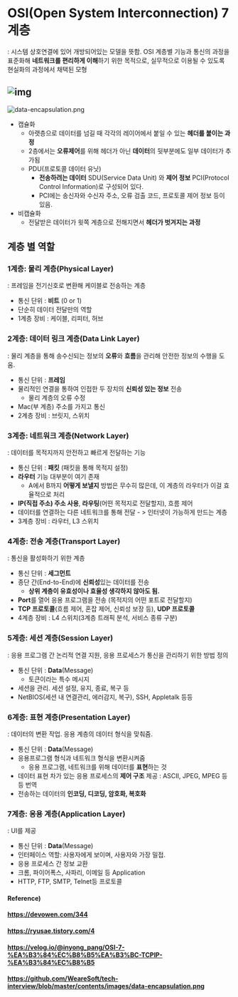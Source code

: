 # OSI(Open System Interconnection) 7계층

: 시스템 상호연결에 있어 개방되어있는 모델을 뜻함. OSI 계층별 기능과 통신의 과정을 표준화해 **네트워크를 편리하게 이해**하기 위한 목적으로, 실무적으로 이용될 수 있도록 현실화의 과정에서 채택된 모형

## ![img](https://t1.daumcdn.net/cfile/tistory/99F7373A5C17221B31) 

 

![data-encapsulation.png](https://github.com/WeareSoft/tech-interview/blob/master/contents/images/data-encapsulation.png?raw=true) 

* 캡슐화
  * 아랫층으로 데이터를 넘길 때 각각의 레이어에서 붙일 수 있는 **헤더를 붙이는 과정**
  * 2층에서는 **오류제어**를 위해 헤더가 아닌 **데이터**의 뒷부분에도 일부 데이터가 추가됨
  * PDU(프로토콜 데이터 유닛)
    * **전송하려는 데이터** SDU(Service Data Unit) 와 **제어 정보** PCI(Protocol Control Information)로 구성되어 있다.
    * PCI에는 송신자와 수신자 주소, 오류 검출 코드, 프로토콜 제어 정보 등이 있음.
* 비캡슐화
  - 전달받은 데이터가 윗쪽 계층으로 전해지면서 **헤더가 벗겨지는 과정**



## 계층 별 역할

### 1계층: 물리 계층(Physical Layer)

: 프레임을 전기신호로 변환해 케이블로 전송하는 계층

* 통신 단위 : **비트** (0 or 1)
* 단순히 데이터 전달만의 역할
* 1계층 장비 : 케이블, 리피터, 허브



### 2계층: 데이터 링크 계층(Data Link Layer)

: 물리 계층을 통해 송수신되는 정보의 **오류**와 **흐름**을 관리해 안전한 정보의 수행을 도움.

* 통신 단위 : **프레임**
* 물리적인 연결을 통하여 인접한 두 장치의 **신뢰성 있는 정보** 전송
  * 물리 계층의 오류 수정
* Mac(부 계층) 주소를 가지고 통신
* 2계층 장비 : 브릿지, 스위치



### 3계층: 네트워크 계층(Network Layer)

: 데이터를 목적지까지 안전하고 빠르게 전달하는 기능

- 통신 단위 : **패킷** (패킷을 통해 목적지 설정)
- **라우터** 기능 대부분이 여기 존재
  - A에서 B까지 **어떻게 보낼지** 방법은 무수히 많은데, 이 계층의 라우터가 이걸 효율적으로 처리
- **IP(직접 주소) 주소 사용**, **라우팅**(어떤 목적지로 전달할지), 흐름 제어
- 데이터를 연결하는 다른 네트워크를 통해 전달 - > 인터넷이 가능하게 만드는 계층
- 3계층 장비 : 라우터, L3 스위치



### 4계층: 전송 계층(Transport Layer)

: 통신을 활성화하기 위한 계층

- 통신 단위 : **세그먼트**
- 종단 간(End-to-End)에 **신뢰성**있는 데이터를 전송
  - **상위 계층이 유효성이나 효율성 생각하지 않아도 됨.**
- **Port**를 열어 응용 프로그램을 전송 (목적지의 어떤 포트로 전달할지)
- **TCP 프로토콜**(흐름 제어, 혼잡 제어, 신뢰성 보장 등), **UDP 프로토콜**
- 4계층 장비 : L4 스위치(3계층 트래픽 분석, 서비스 종류 구분)



### 5계층: 세션 계층(Session Layer)

: 응용 프로그램 간 논리적 연결 지원, 응용 프로세스가 통신을 관리하기 위한 방법 정의

* 통신 단위 : **Data**(Message)
  * 토큰이라는 특수 메시지
* 세션을 관리. 세션 설정, 유지, 종료, 복구 등
* NetBIOS(세션 내 연결관리, 에러감지, 복구), SSH, Appletalk 등등



### 6계층: 표현 계층(Presentation Layer)

: 데이터의 변환 작업. 응용 계층의 데이터 형식을 맞춰줌.

* 통신 단위 : **Data**(Message)
* 응용프로그램 형식과 네트워크 형식을 변환시켜줌
  * 응용 프로그램, 네트워크를 위해 데이터를 **표현**하는 것
* 데이터 표현 차가 있는 응용 프로세스의 **제어 구조** 제공 : ASCII, JPEG, MPEG 등등 번역
* 
  전송하는 데이터의 **인코딩, 디코딩, 암호화, 복호화**



### 7계층: 응용 계층(Application Layer)

: UI를 제공

* 통신 단위 : **Data**(Message)
* 인터페이스 역할: 사용자에게 보이며, 사용자와 가장 밀접.
* 응용 프로세스 간 정보 교환
* 크롬, 파이어폭스, 사파리, 이메일 등 Application
* HTTP, FTP, SMTP, Telnet등 프로토콜



#### Reference)

#### https://devowen.com/344

#### https://ryusae.tistory.com/4

#### https://velog.io/@inyong_pang/OSI-7-%EA%B3%84%EC%B8%B5%EA%B3%BC-TCPIP-%EA%B3%84%EC%B8%B5

#### https://github.com/WeareSoft/tech-interview/blob/master/contents/images/data-encapsulation.png